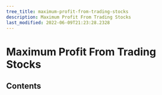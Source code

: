 ```yaml
---
tree_title: maximum-profit-from-trading-stocks
description: Maximum Profit From Trading Stocks
last_modified: 2022-06-09T21:23:28.2328
---
```


# Maximum Profit From Trading Stocks

## Contents
